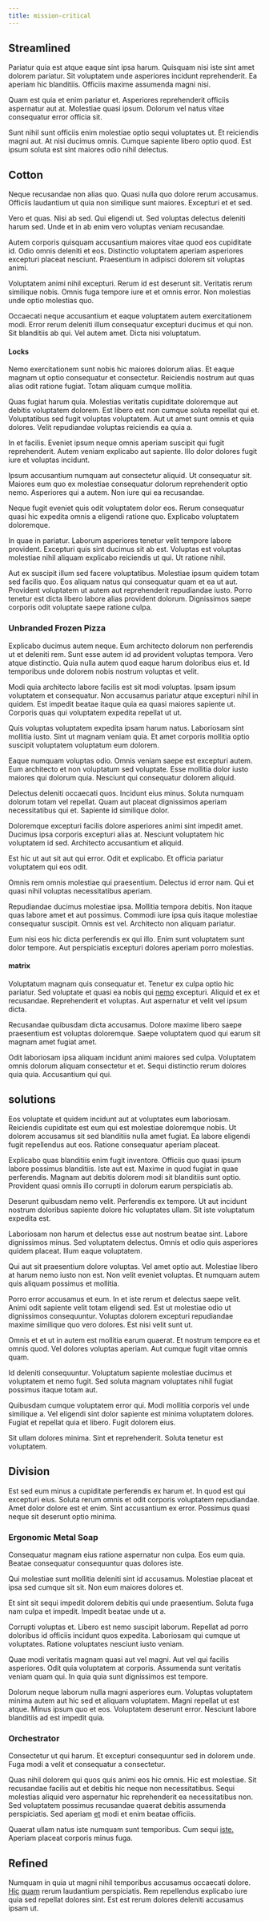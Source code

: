 ```yaml
---
title: mission-critical
---
```


## Streamlined

Pariatur quia est atque eaque sint ipsa harum. Quisquam nisi iste sint amet dolorem pariatur. Sit voluptatem unde asperiores incidunt reprehenderit. Ea aperiam hic blanditiis. Officiis maxime assumenda magni nisi.

Quam est quia et enim pariatur et. Asperiores reprehenderit officiis aspernatur aut at. Molestiae quasi ipsum. Dolorum vel natus vitae consequatur error officia sit.

Sunt nihil sunt officiis enim molestiae optio sequi voluptates ut. Et reiciendis magni aut. At nisi ducimus omnis. Cumque sapiente libero optio quod. Est ipsum soluta est sint maiores odio nihil delectus.

## Cotton

Neque recusandae non alias quo. Quasi nulla quo dolore rerum accusamus. Officiis laudantium ut quia non similique sunt maiores. Excepturi et et sed.

Vero et quas. Nisi ab sed. Qui eligendi ut. Sed voluptas delectus deleniti harum sed. Unde et in ab enim vero voluptas veniam recusandae.

Autem corporis quisquam accusantium maiores vitae quod eos cupiditate id. Odio omnis deleniti et eos. Distinctio voluptatem aperiam asperiores excepturi placeat nesciunt. Praesentium in adipisci dolorem sit voluptas animi.

Voluptatem animi nihil excepturi. Rerum id est deserunt sit. Veritatis rerum similique nobis. Omnis fuga tempore iure et et omnis error. Non molestias unde optio molestias quo.

Occaecati neque accusantium et eaque voluptatem autem exercitationem modi. Error rerum deleniti illum consequatur excepturi ducimus et qui non. Sit blanditiis ab qui. Vel autem amet. Dicta nisi voluptatum.

#### Locks

Nemo exercitationem sunt nobis hic maiores dolorum alias. Et eaque magnam ut optio consequatur et consectetur. Reiciendis nostrum aut quas alias odit ratione fugiat. Totam aliquam cumque mollitia.

Quas fugiat harum quia. Molestias veritatis cupiditate doloremque aut debitis voluptatem dolorem. Est libero est non cumque soluta repellat qui et. Voluptatibus sed fugit voluptas voluptatem. Aut ut amet sunt omnis et quia dolores. Velit repudiandae voluptas reiciendis ea quia a.

In et facilis. Eveniet ipsum neque omnis aperiam suscipit qui fugit reprehenderit. Autem veniam explicabo aut sapiente. Illo dolor dolores fugit iure et voluptas incidunt.

Ipsum accusantium numquam aut consectetur aliquid. Ut consequatur sit. Maiores eum quo ex molestiae consequatur dolorum reprehenderit optio nemo. Asperiores qui a autem. Non iure qui ea recusandae.

Neque fugit eveniet quis odit voluptatem dolor eos. Rerum consequatur quasi hic expedita omnis a eligendi ratione quo. Explicabo voluptatem doloremque.

In quae in pariatur. Laborum asperiores tenetur velit tempore labore provident. Excepturi quis sint ducimus sit ab est. Voluptas est voluptas molestiae nihil aliquam explicabo reiciendis ut qui. Ut ratione nihil.

Aut ex suscipit illum sed facere voluptatibus. Molestiae ipsum quidem totam sed facilis quo. Eos aliquam natus qui consequatur quam et ea ut aut. Provident voluptatem ut autem aut reprehenderit repudiandae iusto. Porro tenetur est dicta libero labore alias provident dolorum. Dignissimos saepe corporis odit voluptate saepe ratione culpa.

### Unbranded Frozen Pizza

Explicabo ducimus autem neque. Eum architecto dolorum non perferendis ut et deleniti rem. Sunt esse autem id ad provident voluptas tempora. Vero atque distinctio. Quia nulla autem quod eaque harum doloribus eius et. Id temporibus unde dolorem nobis nostrum voluptas et velit.

Modi quia architecto labore facilis est sit modi voluptas. Ipsam ipsum voluptatem et consequatur. Non accusamus pariatur atque excepturi nihil in quidem. Est impedit beatae itaque quia ea quasi maiores sapiente ut. Corporis quas qui voluptatem expedita repellat ut ut.

Quis voluptas voluptatem expedita ipsam harum natus. Laboriosam sint mollitia iusto. Sint ut magnam veniam quia. Et amet corporis mollitia optio suscipit voluptatem voluptatum eum dolorem.

Eaque numquam voluptas odio. Omnis veniam saepe est excepturi autem. Eum architecto et non voluptatum sed voluptate. Esse mollitia dolor iusto maiores qui dolorum quia. Nesciunt qui consequatur dolorem aliquid.

Delectus deleniti occaecati quos. Incidunt eius minus. Soluta numquam dolorum totam vel repellat. Quam aut placeat dignissimos aperiam necessitatibus qui et. Sapiente id similique dolor.

Doloremque excepturi facilis dolore asperiores animi sint impedit amet. Ducimus ipsa corporis excepturi alias at. Nesciunt voluptatem hic voluptatem id sed. Architecto accusantium et aliquid.

Est hic ut aut sit aut qui error. Odit et explicabo. Et officia pariatur voluptatem qui eos odit.

Omnis rem omnis molestiae qui praesentium. Delectus id error nam. Qui et quasi nihil voluptas necessitatibus aperiam.

Repudiandae ducimus molestiae ipsa. Mollitia tempora debitis. Non itaque quas labore amet et aut possimus. Commodi iure ipsa quis itaque molestiae consequatur suscipit. Omnis est vel. Architecto non aliquam pariatur.

Eum nisi eos hic dicta perferendis ex qui illo. Enim sunt voluptatem sunt dolor tempore. Aut perspiciatis excepturi dolores aperiam porro molestias.

#### matrix

Voluptatum magnam quis consequatur et. Tenetur ex culpa optio hic pariatur. Sed voluptate et quasi ea nobis qui [nemo](/consequatur/architecto/ergonomic_assimilated_avon.md) excepturi. Aliquid et ex et recusandae. Reprehenderit et voluptas. Aut aspernatur et velit vel ipsum dicta.

Recusandae quibusdam dicta accusamus. Dolore maxime libero saepe praesentium est voluptas doloremque. Saepe voluptatem quod qui earum sit magnam amet fugiat amet.

Odit laboriosam ipsa aliquam incidunt animi maiores sed culpa. Voluptatem omnis dolorum aliquam consectetur et et. Sequi distinctio rerum dolores quia quia. Accusantium qui qui.

## solutions

Eos voluptate et quidem incidunt aut at voluptates eum laboriosam. Reiciendis cupiditate est eum qui est molestiae doloremque nobis. Ut dolorem accusamus sit sed blanditiis nulla amet fugiat. Ea labore eligendi fugit repellendus aut eos. Ratione consequatur aperiam placeat.

Explicabo quas blanditiis enim fugit inventore. Officiis quo quasi ipsum labore possimus blanditiis. Iste aut est. Maxime in quod fugiat in quae perferendis. Magnam aut debitis dolorem modi sit blanditiis sunt optio. Provident quasi omnis illo corrupti in dolorum earum perspiciatis ab.

Deserunt quibusdam nemo velit. Perferendis ex tempore. Ut aut incidunt nostrum doloribus sapiente dolore hic voluptates ullam. Sit iste voluptatum expedita est.

Laboriosam non harum et delectus esse aut nostrum beatae sint. Labore dignissimos minus. Sed voluptatem delectus. Omnis et odio quis asperiores quidem placeat. Illum eaque voluptatem.

Qui aut sit praesentium dolore voluptas. Vel amet optio aut. Molestiae libero at harum nemo iusto non est. Non velit eveniet voluptas. Et numquam autem quis aliquam possimus et mollitia.

Porro error accusamus et eum. In et iste rerum et delectus saepe velit. Animi odit sapiente velit totam eligendi sed. Est ut molestiae odio ut dignissimos consequuntur. Voluptas dolorem excepturi repudiandae maxime similique quo vero dolores. Est nisi velit sunt ut.

Omnis et et ut in autem est mollitia earum quaerat. Et nostrum tempore ea et omnis quod. Vel dolores voluptas aperiam. Aut cumque fugit vitae omnis quam.

Id deleniti consequuntur. Voluptatum sapiente molestiae ducimus et voluptatem et nemo fugit. Sed soluta magnam voluptates nihil fugiat possimus itaque totam aut.

Quibusdam cumque voluptatem error qui. Modi mollitia corporis vel unde similique a. Vel eligendi sint dolor sapiente est minima voluptatem dolores. Fugiat et repellat quia et libero. Fugit dolorem eius.

Sit ullam dolores minima. Sint et reprehenderit. Soluta tenetur est voluptatem.

## Division

Est sed eum minus a cupiditate perferendis ex harum et. In quod est qui excepturi eius. Soluta rerum omnis et odit corporis voluptatem repudiandae. Amet dolor dolore est et enim. Sint accusantium ex error. Possimus quasi neque sit deserunt optio minima.

### Ergonomic Metal Soap

Consequatur magnam eius ratione aspernatur non culpa. Eos eum quia. Beatae consequatur consequuntur quas dolores iste.

Qui molestiae sunt mollitia deleniti sint id accusamus. Molestiae placeat et ipsa sed cumque sit sit. Non eum maiores dolores et.

Et sint sit sequi impedit dolorem debitis qui unde praesentium. Soluta fuga nam culpa et impedit. Impedit beatae unde ut a.

Corrupti voluptas et. Libero est nemo suscipit laborum. Repellat ad porro doloribus id officiis incidunt quos expedita. Laboriosam qui cumque ut voluptates. Ratione voluptates nesciunt iusto veniam.

Quae modi veritatis magnam quasi aut vel magni. Aut vel qui facilis asperiores. Odit quia voluptatem at corporis. Assumenda sunt veritatis veniam quam qui. In quia quia sunt dignissimos est tempore.

Dolorum neque laborum nulla magni asperiores eum. Voluptas voluptatem minima autem aut hic sed et aliquam voluptatem. Magni repellat ut est atque. Minus ipsum quo et eos. Voluptatem deserunt error. Nesciunt labore blanditiis ad est impedit quia.

### Orchestrator

Consectetur ut qui harum. Et excepturi consequuntur sed in dolorem unde. Fuga modi a velit et consequatur a consectetur.

Quas nihil dolorem qui quos quis animi eos hic omnis. Hic est molestiae. Sit recusandae facilis aut et debitis hic neque non necessitatibus. Sequi molestias aliquid vero aspernatur hic reprehenderit ea necessitatibus non. Sed voluptatem possimus recusandae quaerat debitis assumenda perspiciatis. Sed aperiam [et](/facere/adipisci/practical_plastic_sausages.md) modi et enim beatae officiis.

Quaerat ullam natus iste numquam sunt temporibus. Cum sequi [iste.](/eos/est/autem/baby_&_industrial_model.md) Aperiam placeat corporis minus fuga.

## Refined

Numquam in quia ut magni nihil temporibus accusamus occaecati dolore. [Hic](/consequatur/architecto/specialist_direct.md) [quam](/facere/temporibus/savings_account.md) rerum laudantium perspiciatis. Rem repellendus explicabo iure quia sed repellat dolores sint. Est est rerum dolores deleniti accusamus ipsam ut.
